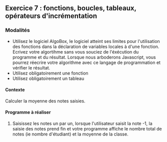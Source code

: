 ## Exercice 7 : fonctions, boucles, tableaux, opérateurs d'incrémentation

### Modalités

- Utilisez le logiciel AlgoBox, le logiciel atteint ses limites pour l'utilisation des fonctions dans la déclaration de variables locales à d'une fonction.
Ecrivez votre algortihme sans vous souciez de l'éxécution du programme et du résultat.
Lorsque nous arboderons Javascript, vous pourrez réecrire votre algorithme avec ce langage de programmation et vérifier le résultat.
- Utilisez obligatoirement une fonction
- Utilisez obligatoirement un tableau

#### Contexte
Calculer la moyenne des notes saisies.

#### Programme à réaliser

1. Saisissez les notes un par un, lorsque l'utilisateur saisit la note -1, la saisie des notes prend fin et votre programme affiche le nombre total de notes (ie nombre d'étudiant) et la moyenne de la classe.
